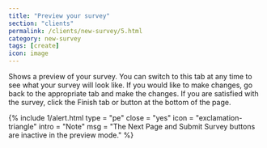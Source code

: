 ```yaml
---
title: "Preview your survey"
section: "clients"
permalink: /clients/new-survey/5.html
category: new-survey
tags: [create]
icon: image
---
```


Shows a preview of your survey. You can switch to this tab at any time to see what your survey will look like. If you would like to make changes, go back to the appropriate tab and make the changes. If you are satisfied with the survey, click the Finish tab or button at the bottom of the page.

{% include 1/alert.html type = "pe" close = "yes" icon = "exclamation-triangle" intro = "Note" msg = "The Next Page and Submit Survey buttons are inactive in the preview mode." %}
